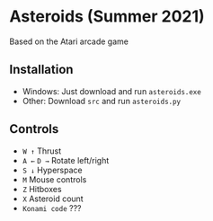 # Asteroids (Summer 2021)

Based on the Atari arcade game

## Installation

- Windows: Just download and run `asteroids.exe`
- Other: Download `src` and run `asteroids.py`

## Controls
- `W ↑` Thrust
- `A ←` `D →` Rotate left/right
- `S ↓` Hyperspace
- `M` Mouse controls
- `Z` Hitboxes
- `X` Asteroid count
- `Konami code` ???